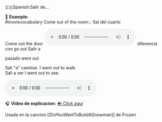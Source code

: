 
🇪🇸Spanish:Salir de... 

📌 **Example:**  
#movievocabulary
Come out of the room::: Sal del cuarto

Come out the door 
<audio src="https://translate.google.com/translate_tts?ie=UTF-8&tl=en&client=tw-ob&q=come+out+the+door" controls></audio>
diferencia con go out Salir a

pasado went out

Sali "a" caminar. I went out to walk.  
Sali a ver I went out to see.

<audio src="https://translate.google.com/translate_tts?ie=UTF-8&tl=en&client=tw-ob&q=come+out" controls></audio>


🎧 **Video de explicacion:** [🔊 Click aquí](https://youtu.be/Ea7h7TbaMNg?si=JefZvDP_K5JKVacf)

Usada en la cancion  [[DoYouWantToBuildASnowman]] de Frozen